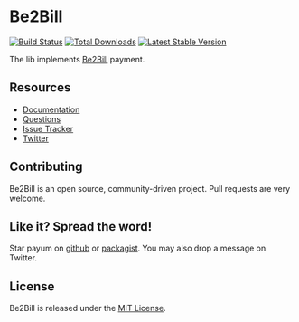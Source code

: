 # Be2Bill
[![Build Status](https://travis-ci.org/Payum/Be2Bill.png?branch=master)](https://travis-ci.org/Payum/Be2Bill)
[![Total Downloads](https://poser.pugx.org/payum/be2bill/d/total.png)](https://packagist.org/packages/payum/be2bill)
[![Latest Stable Version](https://poser.pugx.org/payum/be2bill/version.png)](https://packagist.org/packages/payum/be2bill)

The lib implements [Be2Bill](http://www.be2bill.com/) payment.

## Resources

* [Documentation](http://payum.org/doc#Be2Bill)
* [Questions](http://stackoverflow.com/questions/tagged/payum)
* [Issue Tracker](https://github.com/Payum/Payum/issues)
* [Twitter](https://twitter.com/payumphp)

## Contributing

Be2Bill is an open source, community-driven project. Pull requests are very welcome.

## Like it? Spread the word!

Star payum on [github](https://github.com/Payum/Be2Bill) or [packagist](https://packagist.org/packages/payum/be2bill).
You may also drop a message on Twitter.

## License

Be2Bill is released under the [MIT License](LICENSE).
